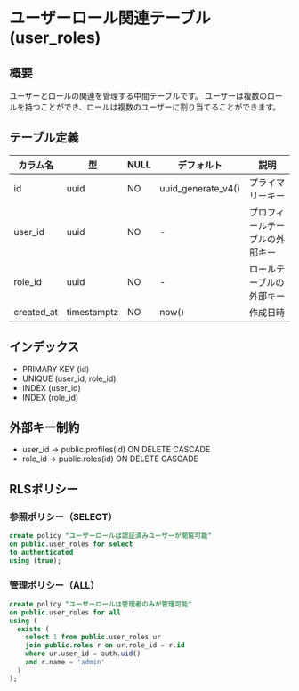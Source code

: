 # ユーザーロール関連テーブル (user_roles)

## 概要
ユーザーとロールの関連を管理する中間テーブルです。
ユーザーは複数のロールを持つことができ、ロールは複数のユーザーに割り当てることができます。

## テーブル定義

| カラム名 | 型 | NULL | デフォルト | 説明 |
|---------|-----|------|------------|------|
| id | uuid | NO | uuid_generate_v4() | プライマリーキー |
| user_id | uuid | NO | - | プロフィールテーブルの外部キー |
| role_id | uuid | NO | - | ロールテーブルの外部キー |
| created_at | timestamptz | NO | now() | 作成日時 |

## インデックス

- PRIMARY KEY (id)
- UNIQUE (user_id, role_id)
- INDEX (user_id)
- INDEX (role_id)

## 外部キー制約

- user_id → public.profiles(id) ON DELETE CASCADE
- role_id → public.roles(id) ON DELETE CASCADE

## RLSポリシー

### 参照ポリシー（SELECT）
```sql
create policy "ユーザーロールは認証済みユーザーが閲覧可能"
on public.user_roles for select
to authenticated
using (true);
```

### 管理ポリシー（ALL）
```sql
create policy "ユーザーロールは管理者のみが管理可能"
on public.user_roles for all
using (
  exists (
    select 1 from public.user_roles ur
    join public.roles r on ur.role_id = r.id
    where ur.user_id = auth.uid()
    and r.name = 'admin'
  )
); 